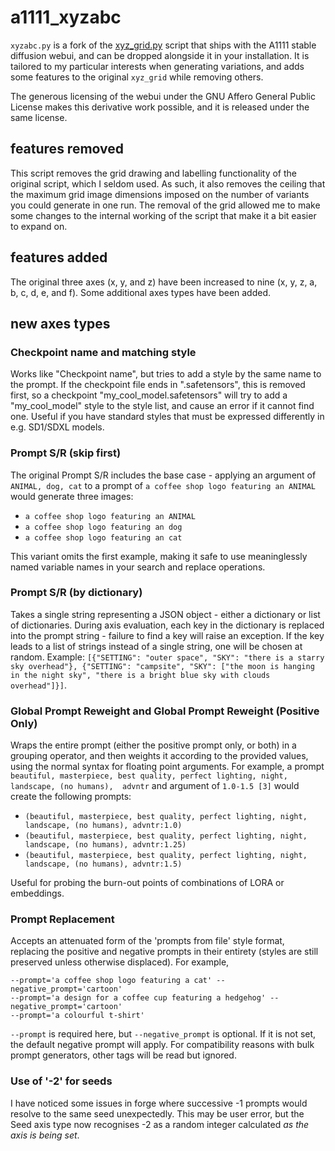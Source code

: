 # a1111_xyzabc
`xyzabc.py` is a fork of the [xyz_grid.py](https://github.com/AUTOMATIC1111/stable-diffusion-webui/blob/master/scripts/xyz_grid.py) script that ships with the A1111 stable diffusion webui, and can be dropped alongside it in your installation. It is tailored to my particular interests when generating variations, and adds some features to the original `xyz_grid` while removing others.

The generous licensing of the webui under the GNU Affero General Public License makes this derivative work possible, and it is released under the same license.

## features removed
This script removes the grid drawing and labelling functionality of the original script, which I seldom used. As such, it also removes the ceiling that the maximum grid image dimensions imposed on the number of variants you could generate in one run. The removal of the grid allowed me to make some changes to the internal working of the script that make it a bit easier to expand on.

## features added
The original three axes (x, y, and z) have been increased to nine (x, y, z, a, b, c, d, e, and f). Some additional axes types have been added.

## new axes types
### Checkpoint name and matching style
Works like "Checkpoint name", but tries to add a style by the same name to the prompt. If the checkpoint file ends in ".safetensors", this is removed first, so a checkpoint "my_cool_model.safetensors" will try to add a "my_cool_model" style to the style list, and cause an error if it cannot find one. Useful if you have standard styles that must be expressed differently in e.g. SD1/SDXL models.

### Prompt S/R (skip first)
The original Prompt S/R includes the base case - applying an argument of `ANIMAL, dog, cat` to a prompt of `a coffee shop logo featuring an ANIMAL` would generate three images:
* `a coffee shop logo featuring an ANIMAL`
* `a coffee shop logo featuring an dog`
* `a coffee shop logo featuring an cat`

This variant omits the first example, making it safe to use meaninglessly named variable names in your search and replace operations.

### Prompt S/R (by dictionary)
Takes a single string representing a JSON object - either a dictionary or list of dictionaries. During axis evaluation, each key in the dictionary is replaced into the prompt string - failure to find a key will raise an exception. If the key leads to a list of strings instead of a single string, one will be chosen at random. Example: `[{"SETTING": "outer space", "SKY": "there is a starry sky overhead"}, {"SETTING": "campsite", "SKY": ["the moon is hanging in the night sky", "there is a bright blue sky with clouds overhead"]}]`.

### Global Prompt Reweight and Global Prompt Reweight (Positive Only)
Wraps the entire prompt (either the positive prompt only, or both) in a grouping operator, and then weights it according to the provided values, using the normal syntax for floating point arguments. For example, a prompt `beautiful, masterpiece, best quality, perfect lighting, night, landscape, (no humans),  advntr` and argument of `1.0-1.5 [3]` would create the following prompts:
* `(beautiful, masterpiece, best quality, perfect lighting, night, landscape, (no humans), advntr:1.0)`
* `(beautiful, masterpiece, best quality, perfect lighting, night, landscape, (no humans), advntr:1.25)`
* `(beautiful, masterpiece, best quality, perfect lighting, night, landscape, (no humans), advntr:1.5)`

Useful for probing the burn-out points of combinations of LORA or embeddings.

### Prompt Replacement
Accepts an attenuated form of the 'prompts from file' style format, replacing the positive and negative prompts in their entirety (styles are still preserved unless otherwise displaced). For example,
```
--prompt='a coffee shop logo featuring a cat' --negative_prompt='cartoon'
--prompt='a design for a coffee cup featuring a hedgehog' --negative_prompt='cartoon'
--prompt='a colourful t-shirt'
```

`--prompt` is required here, but `--negative_prompt` is optional. If it is not set, the default negative prompt will apply. For compatibility reasons with bulk prompt generators, other tags will be read but ignored.

### Use of '-2' for seeds
I have noticed some issues in forge where successive -1 prompts would resolve to the same seed unexpectedly. This may be user error, but the Seed axis type now recognises -2 as a random integer calculated _as the axis is being set_.